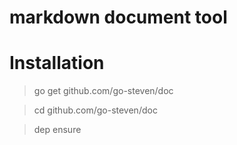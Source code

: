 # markdown document tool

# Installation
> go get github.com/go-steven/doc

> cd github.com/go-steven/doc

> dep ensure

